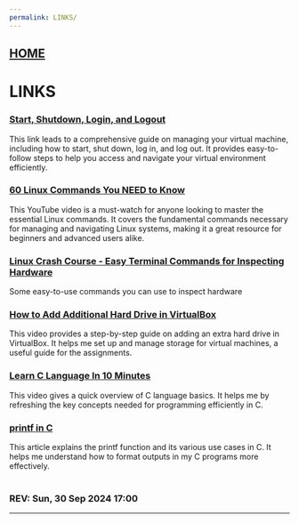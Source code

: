 ```yaml
---
permalink: LINKS/
---
```


## [HOME](../)

# LINKS

### [Start, Shutdown, Login, and Logout](https://doit.vlsm.org/018.html)
This link leads to a comprehensive guide on managing your virtual machine, including how to start, shut down, log in, and log out. It provides easy-to-follow steps to help you access and navigate your virtual environment efficiently.

### [60 Linux Commands You NEED to Know](https://youtu.be/gd7BXuUQ91w?si=Wq7RtFw40wnZGq0J)
This YouTube video is a must-watch for anyone looking to master the essential Linux commands. It covers the fundamental commands necessary for managing and navigating Linux systems, making it a great resource for beginners and advanced users alike.

### [Linux Crash Course - Easy Terminal Commands for Inspecting Hardware](https://youtu.be/oGyJr-iUwt8?si=59V2boc0XfmlFekg)
Some easy-to-use commands you can use to inspect hardware
### [How to Add Additional Hard Drive in VirtualBox](https://www.youtube.com/watch?v=XmpFXe3Opws)
This video provides a step-by-step guide on adding an extra hard drive in VirtualBox. It helps me set up and manage storage for virtual machines, a useful guide for the assignments. 

### [Learn C Language In 10 Minutes](https://www.youtube.com/watch?v=dTp0c41XnrQ)
This video gives a quick overview of C language basics. It helps me by refreshing the key concepts needed for programming efficiently in C.

### [printf in C](https://www.geeksforgeeks.org/printf-in-c/)
This article explains the printf function and its various use cases in C. It helps me understand how to format outputs in my C programs more effectively.
<br>
<br>
### REV: Sun, 30 Sep 2024 17:00
<hr>
